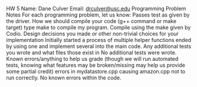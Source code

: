 HW 5
Name: Dane Culver
Email: drculver@usc.edu
Programming Problem Notes
For each programming problem, let us know:
  Passes test as given by the driver.
How we should compile your code (g++ command or make target) type make to compile my program.
  Compile using the make given by Codio. 
Design decisions you made or other non-trivial choices for your implementation
  Initially started a process of multiple helper functions ended by using one and implement several into the main code.
Any additional tests you wrote and what files those exist in
  No additional tests were wrote.
Known errors/anything to help us grade (though we will run automated tests, knowing what features may be broken/missing may help us provide some partial credit) errors in mydatastore.cpp causing amazon.cpp not to run correctly.
  No known errors within the code.
